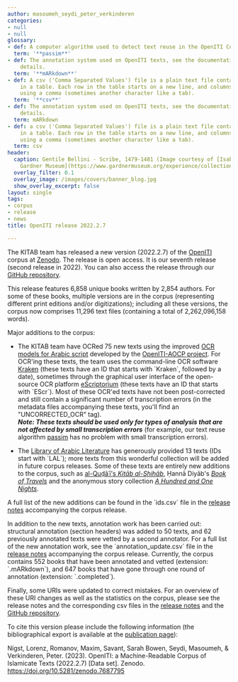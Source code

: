 ```yaml
---
author: masoumeh_seydi_peter_verkinderen
categories:
- null
- null
glossary:
- def: A computer algorithm used to detect text reuse in the OpenITI Corpus.
  term: '**passim**'
- def: The annotation system used on OpenITI texts, see the documentation for more
    details.
  term: '**mARkdown**'
- def: A csv ('Comma Separated Values') file is a plain text file containing data
    in a table. Each row in the table starts on a new line, and columns are separated
    using a comma (sometimes another character like a tab).
  term: '**csv**'
- def: The annotation system used on OpenITI texts, see the documentation for more
    details.
  term: mARkdown
- def: a csv ('Comma Separated Values') file is a plain text file containing data
    in a table. Each row in the table starts on a new line, and columns are separated
    using a comma (sometimes another character like a tab).
  term: csv
header:
  caption: Gentile Bellini - Scribe, 1479-1481 (Image courtesy of [Isabella Stewart
    Gardner Museum](https://www.gardnermuseum.org/experience/collection/10755), Boston)
  overlay_filter: 0.1
  overlay_image: /images/covers/banner_blog.jpg
  show_overlay_excerpt: false
layout: single
tags:
- corpus
- release
- news
title: OpenITI release 2022.2.7

---
```




The KITAB team has released a new version (2022.2.7) of the [OpenITI](https://github.com/OpenITI) corpus at [Zenodo](https://zenodo.org/record/7687795). The release is open access. It is our seventh release (second release in 2022). You can also access the release through our [GitHub repository](https://github.com/OpenITI/RELEASE).

This release features 6,858 unique books written by 2,854 authors. For some of these books, multiple versions are in the corpus (representing different print editions and/or digitizations); including all these versions, the corpus now comprises 11,296 text files (containing a total of 2,262,096,158 words).

Major additions to the corpus:

-   The KITAB team have OCRed 75 new texts using the improved [OCR models for Arabic script](https://github.com/OpenITI/AOCP_print_models) developed by the [OpenITI-AOCP project](https://openiti.org/projects/OpenITI%20AOCP%20Phase%20One.html). For OCR'ing these texts, the team uses the command-line OCR software [Kraken](https://kraken.re/master/index.html) (these texts have an ID that starts with \`Kraken\`, followed by a date), sometimes through the graphical user interface of the open-source OCR platform [eScriptorium](https://escriptorium.openiti.org/) (these texts have an ID that starts with \`EScr\`). Most of these OCR'ed texts have not been post-corrected and still contain a significant number of transcription errors (in the metadata files accompanying these texts, you'll find an "UNCORRECTED_OCR" tag).\
***Note: These texts should be used only for types of analysis that are not affected by small transcription errors*** (for example, our text reuse algorithm [passim](https://github.com/dasmiq/passim) has no problem with small transcription errors).

-   The [Library of Arabic Literature](https://www.libraryofarabicliterature.org/) has generously provided 13 texts (IDs start with \`LAL\`); more texts from this wonderful collection will be added in future corpus releases. Some of these texts are entirely new additions to the corpus, such as [al-Quḍāʿī's *Kitāb al-Shihāb*](https://github.com/OpenITI/0475AH/tree/master/data/0454Qudaci/0454Qudaci.Shihab), Ḥannā Diyāb's [*Book of Travels*](https://github.com/OpenITI/1200AH/tree/master/data/1200HannaDiyab/1200HannaDiyab.Siyaha) and the anonymous story collection [*A Hundred and One Nights*](https://github.com/OpenITI/1000AH/tree/master/data/1000Anonymous/1000Anonymous.MiatLaylaWaLayla).

A full list of the new additions can be found in the \`ids.csv\` file in the [release notes](https://zenodo.org/record/7687795/files/release_notes.zip?download=1) accompanying the corpus release.

In addition to the new texts, annotation work has been carried out: structural annotation (section headers) was added to 50 texts, and 62 previously annotated texts were vetted by a second annotator. For a full list of the new annotation work, see the \`annotation_update.csv\` file in the [release notes](https://zenodo.org/record/7687795/files/release_notes.zip?download=1) accompanying the corpus release. Currently, the corpus contains 552 books that have been annotated and vetted (extension: \`.mARkdown\`), and 647 books that have gone through one round of annotation (extension: \`.completed\`).

Finally, some URIs were updated to correct mistakes. For an overview of these URI changes as well as the statistics on the corpus, please see the release notes and the corresponding csv files in the [release notes](https://zenodo.org/record/7687795/files/release_notes.zip?download=1) and the [GitHub repository](https://github.com/OpenITI/RELEASE/tree/master/release_notes).

To cite this version please include the following information (the bibliographical export is available at the [publication page](https://zenodo.org/record/7687795)):

Nigst, Lorenz, Romanov, Maxim, Savant, Sarah Bowen, Seydi, Masoumeh, & Verkinderen, Peter. (2023). OpenITI: a Machine-Readable Corpus of Islamicate Texts (2022.2.7) \[Data set\]. Zenodo. https://doi.org/10.5281/zenodo.7687795
